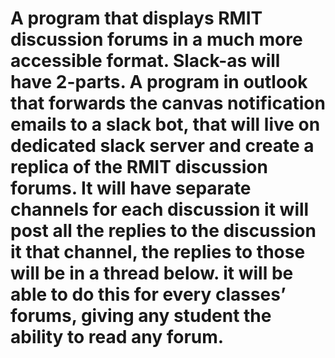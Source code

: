 # A program that displays RMIT discussion forums in a much more accessible format. Slack-as will have 2-parts. A program in outlook that forwards the canvas notification emails to a slack bot, that will live on dedicated slack server and create a replica of the RMIT discussion forums. It will have separate channels for each discussion it will post all the replies to the discussion it that channel, the replies to those will be in a thread below. it will be able to do this for every classes’ forums, giving any student the ability to read any forum.
 
